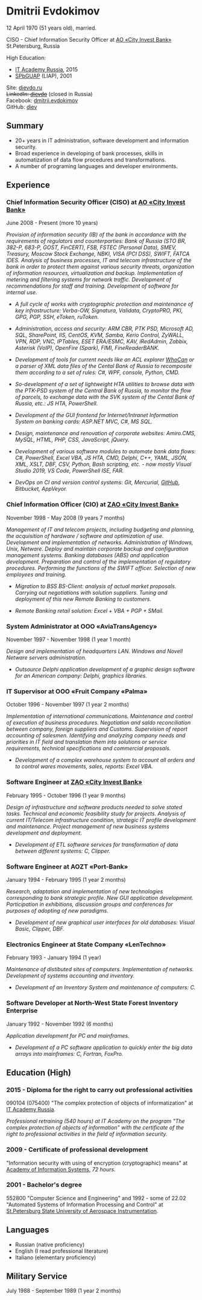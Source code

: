 ---
---
Dmitrii Evdokimov
=================

12 April 1970 (51 years old), married.

CISO - Chief Information Security Officer at [AO «City Invest Bank»]  
St.Petersburg, Russia

High Education:

* [IT Academy Russia], 2015
* [SPbGUAP] (LIAP), 2001

Site: [dievdo.ru](/)  
~~LinkedIn: [dievdo](https://www.linkedin.com/in/dievdo)~~ (closed in Russia)  
Facebook: [dmitrii.evdokimov](https://www.facebook.com/dmitrii.evdokimov)  
GitHub: [diev](https://github.com/diev)

## Summary

* 20+ years in IT administration, software development and information 
security.
* Broad experience in developing of bank processes, skills in automatization 
of data flow procedures and transformations.
* A number of programing languages and developer environments.

## Experience

### Chief Information Security Officer (CISO) at [AO «City Invest Bank»]
June 2008 - Present (more 10 years)

*Provision of information security (IB) of the bank in accordance with 
the requirements of regulators and counterparties: Bank of Russia 
(STO BR, 382-P, 683-P, GOST, FinCERT), FSB, FSTEC (Personal Data), SMEV, 
Treasury, Moscow Stock Exchange, NBKI, VISA (PCI DSS), SWIFT, FATCA IDES. 
Analysis of business processes, IT and telecom infrastructure of the bank 
in order to protect them against various security threats, organization 
of information resources, virtualization and backup. 
Implementation of metering and filtering systems for network traffic. 
Development of recommendations for staff and training. 
Development of software for internal use.*

* *A full cycle of works with cryptographic protection and maintenance 
of key infrastructure: 
Verba-OW, Signatura, Validata, CryptoPRO, PKI, GPG, PGP, SSH, eToken, ruToken.*

* *Administration, access and security: 
ARM CBR, PTK PSD, Microsoft AD, SQL, SharePoint, IIS, CentOS, KVM, Samba, 
Kerio Control, ZyWALL, VPN, RDP, VNC, IPTables, ESET ERA/ESMC, KAV, iRedAdmin, 
Zabbix, Asterisk (VoIP), OpenFire (Spark), FIMI, FineReaderBANK.*

* *Development of tools for current needs like an ACL explorer [WhoCan] or
a parser of XML data files of the Cental Bank of Russia to recomposite them
according to a set of rules:
C#, WPF, console, Python, CMD.*

* *So-development of a set of lightweight HTA utilities to browse data with the 
PTK-PSD system of the Central Bank of Russia, to monitor the flow of parcels, 
to exchange data with the SVK system of the Cental Bank of Russia, etc.: 
JS HTA, PowerShell.*

* *Development of the GUI frontend for Internet/Intranet Information System 
on banking cards: ASP.NET MVC, C#, MS SQL.*

* *Design, maintenance and renovation of corporate websites: 
Amiro.CMS, MySQL, HTML, PHP, CSS, JavaScript, jQuery.*

* *Development of various software modules to automate bank data flows: 
C#, PowerShell, Excel VBA, JS HTA, CMD, Delphi, C++, YAML, JSON, XML, XSLT, 
DBF, CSV, Python, Bash scripting, etc. - now mostly Visual Studio 2019, 
VS Code, PowerShell ISE, FAR.*

* *DevOps on CI and version control systems: 
Git, Mercurial, [GitHub], Bitbucket, AppVeyor.*

### Chief Information Officer (CIO) at [ZAO «City Invest Bank»]
November 1998 - May 2008 (9 years 7 months)

*Management of IT and telecom projects, including budgeting and planning, 
the acquisition of hardware / software and optimization of use. 
Development and implementation of networks. 
Administration of Windows, Unix, Netware. 
Deploy and maintain corporate backup and configuration management systems. 
Banking databases (ABS) and application development. 
Preparation and control of the implementation of regulatory procedures. 
Performing the functions of the SWIFT officer. 
Selection of new employees and training.*

* *Migration to BSS BS-Client: analysis of actual market proposals. 
Carrying out negotiations with solution suppliers. 
Tuning and deployment of this new Remote Banking to customers.*

* *Remote Banking retail solution: Excel + VBA + PGP + SMail.*

### System Administrator at OOO «AviaTransAgency»
November 1997 - November 1998 (1 year 1 month)

*Design and implementation of headquarters LAN. Windows and Novell Netware 
servers administration.*

* *Outsource Delphi application development of a graphic design software 
for an American company: Delphi, graphics libraries.*

### IT Supervisor at OOO «Fruit Company «Palma»
October 1996 - November 1997 (1 year 2 months)

*Implementation of international communications. Maintenance and control of 
execution of business procedures. Negotiation and saldo reconciliation 
between company, foreign suppliers and Customs. Supervision of report 
accounting of salesmen. Identifying and analyzing company needs and priorities 
in IT field and translation them into solutions or service requirements, 
technical specifications and commercial proposals.*

* *Development of a complex warehouse system to account all orders and to 
control wares movements, sales, reports: Excel VBA.*
 
### Software Engineer at [ZAO «City Invest Bank»]
February 1995 - October 1996 (1 year 9 months)

*Design of infrastructure and software products needed to solve stated tasks. 
Technical and economic feasibility study for projects. Analysis of current 
IT/Telecom infrastructure condition, strategic IT profile development and 
maintenance. Project management of new business systems development and 
deployment.*

* *Development of ETL software services for transformation of data between 
different systems: C, Clipper.*

### Software Engineer at AOZT «Port-Bank»
January 1994 - February 1995 (1 year 2 months)

*Research, adaptation and implementation of new technologies corresponding 
to bank strategic profile. New GUI application development. Participation in 
exhibitions, discussion groups and conferences for purposes of adopting of 
new paradigms.*

* *Development of new graphical user interfaces for old databases: 
Visual Basic, Clipper, DBF.*

### Electronics Engineer at State Company «LenTechno»
February 1993 - January 1994 (1 year)

*Maintenance of distibuted sites of computers. Implementation of networks. 
Development of systems accounting and inventory.*

* *Development of an Inventory System and maintenance of computers: C.*

### Software Developer at North-West State Forest Inventory Enterprise
January 1992 - November 1992 (6 months)

*Application development for PC and mainframes.*

* *Development of a PC software application to quickly enter the big data arrays 
into mainframes: C, Fortran, FoxPro.*

## Education (High)

### 2015 - Diploma for the right to carry out professional activities
090104 (075400) "The complex protection of objects of informatization"
at [IT Academy Russia].

*Professional retraining (540 hours) at IT Academy on the program 
"The complex protection of objects of information" with the certificate 
of the right to professional activities in the field of information security.*

### 2009 - Certificate of professional development
"Information security with using of encryption (cryptographic) means" 
at [Academy of Information Systems], *72 hours*.

### 2001 - Bachelor's degree
552800 "Computer Science and Engineering" and
1992 - some of 22.02 "Automated Systems of Information Processing and Control"
at [St.Petersburg State University of Aerospace Instrumentation].

## Languages

* Russian (native proficiency)
* English (I read professional literature)
* Italiano (elementary proficiency)

## Military Service
July 1988 - September 1989 (1 year 2 months)


[AO «City Invest Bank»]: http://www.cibank.ru/en/
[ZAO «City Invest Bank»]: http://www.cibank.ru/en/
[IT Academy Russia]: http://www.academy.it.ru/
[Academy of Information Systems]: http://infosystems.ru/
[SPbGUAP]: http://guap.ru/
[St.Petersburg State University of Aerospace Instrumentation]: http://suai.ru/

[GitHub]: https://github.com/diev
[WhoCan]: /WhoCan
[SVKTrans]: /SVK-Transport-hta
[PTK PSD Browser]: /PTK-PSD-Browser-hta
[FineReaderBANK]: /ConvertFRBtoABS
[Excel VBA]: /Excel-VBA-Collection
